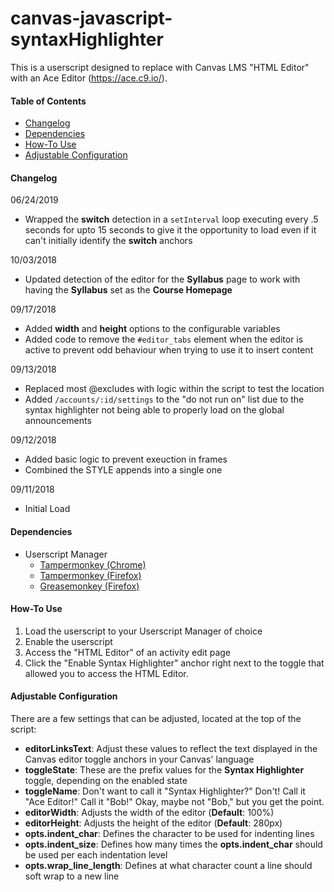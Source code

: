 # canvas-javascript-syntaxHighlighter
This is a userscript designed to replace with Canvas LMS "HTML Editor" with an Ace Editor (https://ace.c9.io/).

#### Table of Contents
- [Changelog](#changelog)
- [Dependencies](#dependencies)
- [How-To Use](#how-to-use)
- [Adjustable Configuration](#adjustable-configuration)

#### Changelog
06/24/2019
- Wrapped the **switch** detection in a `setInterval` loop executing every .5 seconds for upto 15 seconds to give it the opportunity to load even if it can't initially identify the **switch** anchors

10/03/2018
- Updated detection of the editor for the **Syllabus** page to work with having the **Syllabus** set as the **Course Homepage**

09/17/2018
- Added **width** and **height** options to the configurable variables
- Added code to remove the `#editor_tabs` element when the editor is active to prevent odd behaviour when trying to use it to insert content

09/13/2018
- Replaced most @excludes with logic within the script to test the location
- Added `/accounts/:id/settings` to the "do not run on" list due to the syntax highlighter not being able to properly load on the global announcements

09/12/2018
- Added basic logic to prevent exeuction in frames
- Combined the STYLE appends into a single one

09/11/2018
- Initial Load

#### Dependencies
- Userscript Manager
  - [Tampermonkey (Chrome)](https://chrome.google.com/webstore/detail/tampermonkey/dhdgffkkebhmkfjojejmpbldmpobfkfo?hl=en)
  - [Tampermonkey (Firefox)](https://addons.mozilla.org/en-us/firefox/addon/tampermonkey/)
  - [Greasemonkey (Firefox)](https://addons.mozilla.org/en-us/firefox/addon/greasemonkey/)

#### How-To Use
1. Load the userscript to your Userscript Manager of choice
2. Enable the userscript
3. Access the "HTML Editor" of an activity edit page
4. Click the "Enable Syntax Highlighter" anchor right next to the toggle that allowed you to access the HTML Editor.

#### Adjustable Configuration
There are a few settings that can be adjusted, located at the top of the script:
- **editorLinksText**: Adjust these values to reflect the text displayed in the Canvas editor toggle anchors in your Canvas' language
- **toggleState**: These are the prefix values for the **Syntax Highlighter** toggle, depending on the enabled state
- **toggleName**: Don't want to call it "Syntax Highlighter?" Don't! Call it "Ace Editor!" Call it "Bob!" Okay, maybe not "Bob," but you get the point.
- **editorWidth**: Adjusts the width of the editor (**Default**: 100%)
- **editorHeight**: Adjusts the height of the editor (**Default**: 280px)
- **opts.indent_char**: Defines the character to be used for indenting lines
- **opts.indent_size**: Defines how many times the **opts.indent_char** should be used per each indentation level
- **opts.wrap_line_length**: Defines at what character count a line should soft wrap to a new line
